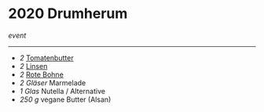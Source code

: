 # 2020 Drumherum

*event*

---

- *2* [Tomatenbutter](Wuerzige_Tomatenbutter.md)
- *2* [Linsen](Pikanter_Rote_Linsen_Aufstrich.md)
- *2* [Rote Bohne](Rote_Bohnen_Aufstrich_nach_Leberwurst_Art.md)
- *2 Gläser* Marmelade
- *1 Glas* Nutella / Alternative
- *250 g* vegane Butter (Alsan) 